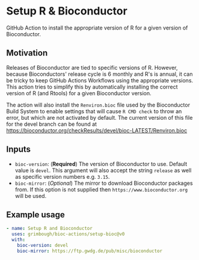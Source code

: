 # Setup R & Bioconductor

GitHub Action to install the appropriate version of R for a given version of Bioconductor.

## Motivation

Releases of Bioconductor are tied to specific versions of R.  However, because Bioconductors' release cycle is 6 monthly and R's is annual, it can be tricky to keep GitHub Actions Workflows using the appropriate versions.  This action tries to simplify this by automatically installing the correct version of R (and Rtools) for a given Bioconductor version.

The action will also install the `Renviron.bioc` file used by the Bioconductor Build System to enable settings that will cause `R CMD check` to throw an error, but which are not activated by default.  The current version of this file for the devel branch can be found at https://bioconductor.org/checkResults/devel/bioc-LATEST/Renviron.bioc

## Inputs

- `bioc-version`: (**Required**) The version of Bioconductor to use.  Default value is `devel`. This argument will also accept the string `release` as well as specific version numbers e.g. `3.15`.
- `bioc-mirror`: (*Optional*) The mirror to download Bioconductor packages from.  If this option is not supplied then `https://www.bioconductor.org` will be used.

## Example usage

```yaml
- name: Setup R and Bioconductor
  uses: grimbough/bioc-actions/setup-bioc@v0
  with:
    bioc-version: devel
    bioc-mirror: https://ftp.gwdg.de/pub/misc/bioconductor
```

